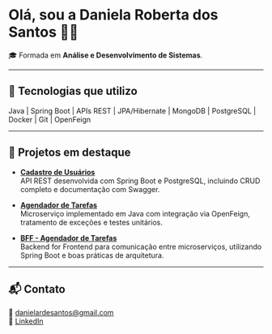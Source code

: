 # Olá, sou a Daniela Roberta dos Santos 👩‍💻

🎓 Formada em **Análise e Desenvolvimento de Sistemas**.

---

## 🔧 Tecnologias que utilizo
Java | Spring Boot | APIs REST | JPA/Hibernate | MongoDB | PostgreSQL | Docker | Git | OpenFeign

---

## 📂 Projetos em destaque

- **[Cadastro de Usuários](https://github.com/Danniesantos/usuario)**  
  API REST desenvolvida com Spring Boot e PostgreSQL, incluindo CRUD completo e documentação com Swagger.

- **[Agendador de Tarefas](https://github.com/Danniesantos/agendador-tarefas)**  
  Microserviço implementado em Java com integração via OpenFeign, tratamento de exceções e testes unitários.

- **[BFF - Agendador de Tarefas](https://github.com/Danniesantos/bff-agendador-tarefas)**  
  Backend for Frontend para comunicação entre microserviços, utilizando Spring Boot e boas práticas de arquitetura.

---

## 📬 Contato
📧 danielardesantos@gmail.com  
🔗 [LinkedIn](https://www.linkedin.com/in/daniela-santos-49b434222/)
